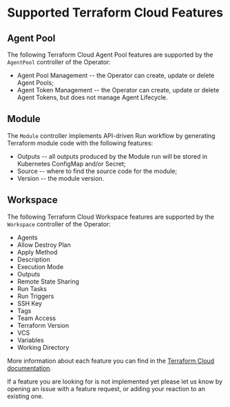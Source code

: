 # Supported Terraform Cloud Features

## Agent Pool

The following Terraform Cloud Agent Pool features are supported by the `AgentPool` controller of the Operator:

- Agent Pool Management -- the Operator can create, update or delete Agent Pools;
- Agent Token Management -- the Operator can create, update or delete Agent Tokens, but does not manage Agent Lifecycle.

## Module

The `Module` controller implements API-driven Run workflow by generating Terraform module code with the following features:

- Outputs -- all outputs produced by the Module run will be stored in Kubernetes ConfigMap and/or Secret;
- Source -- where to find the source code for the module;
- Version -- the module version.

## Workspace

The following Terraform Cloud Workspace features are supported by the `Workspace` controller of the Operator:

- Agents
- Allow Destroy Plan
- Apply Method
- Description
- Execution Mode
- Outputs
- Remote State Sharing
- Run Tasks
- Run Triggers
- SSH Key
- Tags
- Team Access
- Terraform Version
- VCS
- Variables
- Working Directory

More information about each feature you can find in the [Terraform Cloud documentation](https://developer.hashicorp.com/terraform/cloud-docs/workspaces).

If a feature you are looking for is not implemented yet please let us know by opening an issue with a feature request, or adding your reaction to an existing one.
